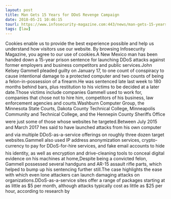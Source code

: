 ```yaml
---
layout: post
title: Man Gets 15 Years for DDoS Revenge Campaign
date: 2018-05-21 10:46:15
tourl: https://www.infosecurity-magazine.com:443/news/man-gets-15-years-for-ddos-revenge/
tags: [law]
---
```

Cookies enable us to provide the best experience possible and help us understand how visitors use our website. By browsing Infosecurity Magazine, you agree to our use of cookies.A New Mexico man has been handed down a 15-year prison sentence for launching DDoS attacks against former employers and business competitors and public services.John Kelsey Gammell pleaded guilty on January 17, to one count of conspiracy to cause intentional damage to a protected computer and two counts of being a felon-in-possession of a firearm.He was sentenced late last week to 180 months behind bars, plus restitution to his victims to be decided at a later date.Those victims include companies Gammell used to work for, companies that chose not to hire him, competitors of his business, law enforcement agencies and courts.Washburn Computer Group, the Minnesota State Courts, Dakota County Technical College, Minneapolis Community and Technical College, and the Hennepin County Sheriffs Office were just some of those whose websites he targeted.Between July 2015 and March 2017 hes said to have launched attacks from his own computer and via multiple DDoS-as-a-service offerings on roughly three dozen target websites.Gammell also used IP address anonymization services, crypto-currency to pay for DDoS-for-hire services, and fake email accounts to hide his identity, as well as encryption and drive-cleaning tools to conceal digital evidence on his machines at home,Despite being a convicted felon, Gammell possessed several handguns and AR-15 assault rifle parts, which helped to bump up his sentencing further still.The case highlights the ease with which even lone attackers can launch damaging attacks on organizations.DDoS-as-a-service sites offer a range of packages starting at as little as $5 per month, although attacks typically cost as little as $25 per hour, according to research by 